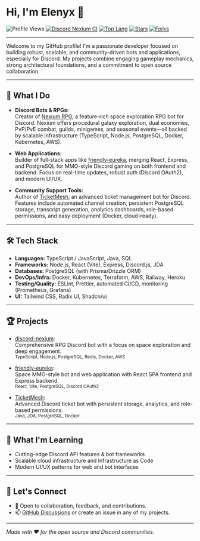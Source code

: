 # Hi, I'm Elenyx 👋

![Profile Views](https://komarev.com/ghpvc/?username=Elenyx&color=blue)
[![Discord Nexium CI](https://github.com/Elenyx/discord-nexium/actions/workflows/ci.yml/badge.svg)](https://github.com/Elenyx/discord-nexium/actions)
[![Top Lang](https://img.shields.io/github/languages/top/Elenyx/discord-nexium?color=orange)](https://github.com/Elenyx/discord-nexium)
[![Stars](https://img.shields.io/github/stars/Elenyx/discord-nexium?style=social)](https://github.com/Elenyx/discord-nexium/stargazers)
[![Forks](https://img.shields.io/github/forks/Elenyx/discord-nexium?style=social)](https://github.com/Elenyx/discord-nexium/network/members)

---

Welcome to my GitHub profile! I'm a passionate developer focused on building robust, scalable, and community-driven bots and applications, especially for Discord. My projects combine engaging gameplay mechanics, strong architectural foundations, and a commitment to open source collaboration.

---

## 🚀 What I Do

- **Discord Bots & RPGs:**  
  Creator of [Nexium RPG](https://github.com/Elenyx/discord-nexium), a feature-rich space exploration RPG bot for Discord. Nexium offers procedural galaxy exploration, dual economies, PvP/PvE combat, guilds, minigames, and seasonal events—all backed by scalable infrastructure (TypeScript, Node.js, PostgreSQL, Docker, Kubernetes, AWS).

- **Web Applications:**  
  Builder of full-stack apps like [friendly-eureka](https://github.com/Elenyx/friendly-eureka), merging React, Express, and PostgreSQL for MMO-style Discord gaming on both frontend and backend. Focus on real-time updates, robust auth (Discord OAuth2), and modern UI/UX.

- **Community Support Tools:**  
  Author of [TicketMesh](https://github.com/Elenyx/TicketMesh), an advanced ticket management bot for Discord. Features include automated channel creation, persistent PostgreSQL storage, transcript generation, analytics dashboards, role-based permissions, and easy deployment (Docker, cloud-ready).

---

## 🛠️ Tech Stack

- **Languages:** TypeScript / JavaScript, Java, SQL
- **Frameworks:** Node.js, React (Vite), Express, Discord.js, JDA
- **Databases:** PostgreSQL (with Prisma/Drizzle ORM)
- **DevOps/Infra:** Docker, Kubernetes, Terraform, AWS, Railway, Heroku
- **Testing/Quality:** ESLint, Prettier, automated CI/CD, monitoring (Prometheus, Grafana)
- **UI:** Tailwind CSS, Radix UI, Shadcn/ui

---

## 🏆 Projects

- [discord-nexium](https://github.com/Elenyx/discord-nexium):  
  Comprehensive RPG Discord bot with a focus on space exploration and deep engagement.  
  <sub>TypeScript, Node.js, PostgreSQL, Redis, Docker, AWS</sub>

- [friendly-eureka](https://github.com/Elenyx/friendly-eureka):  
  Space MMO-style bot and web application with React SPA frontend and Express backend.  
  <sub>React, Vite, PostgreSQL, Discord OAuth2</sub>

- [TicketMesh](https://github.com/Elenyx/TicketMesh):  
  Advanced Discord ticket bot with persistent storage, analytics, and role-based permissions.  
  <sub>Java, JDA, PostgreSQL, Docker</sub>

---

## 🌱 What I'm Learning

- Cutting-edge Discord API features & bot frameworks
- Scalable cloud infrastructure and Infrastructure as Code
- Modern UI/UX patterns for web and bot interfaces

---

## 🤝 Let's Connect

- 💬 Open to collaboration, feedback, and contributions.
- 📫 [GitHub Discussions](https://github.com/Elenyx/discord-nexium/discussions) or create an issue in any of my projects.

---

_Made with ❤️ for the open source and Discord communities._

